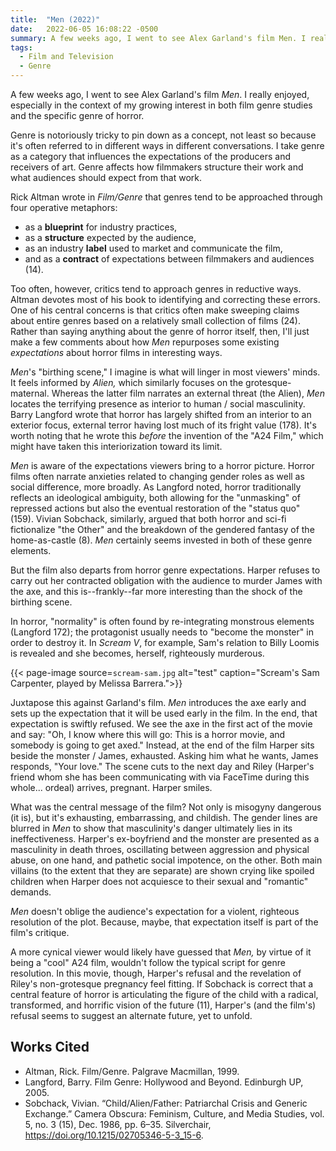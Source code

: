 ```yaml
---
title:  "Men (2022)"
date:   2022-06-05 16:08:22 -0500
summary: A few weeks ago, I went to see Alex Garland's film Men. I really enjoyed, especially in the context of my growing interest in both film genre studies and the specific genre of horror.
tags:
  - Film and Television
  - Genre
---
```


A few weeks ago, I went to see Alex Garland's film *Men*. I really enjoyed, especially in the context of my growing interest in both film genre studies and the specific genre of horror.

Genre is notoriously tricky to pin down as a concept, not least so because it's often referred to in different ways in different conversations. I take genre as a category that influences the expectations of the producers and receivers of art. Genre affects how filmmakers structure their work and what audiences should expect from that work.

Rick Altman wrote in *Film/Genre* that genres tend to be approached through four operative metaphors:

- as a **blueprint** for industry practices,
- as a **structure** expected by the audience,
- as an industry **label** used to market and communicate the film,
- and as a **contract** of expectations between filmmakers and audiences (14).

Too often, however, critics tend to approach genres in reductive ways. Altman devotes most of his book to identifying and correcting these errors. One of his central concerns is that critics often make sweeping claims about entire genres based on a relatively small collection of films (24). Rather than saying anything about the genre of horror itself, then, I'll just make a few comments about how *Men* repurposes some existing *expectations* about horror films in interesting ways.

*Men*'s "birthing scene," I imagine is what will linger in most viewers' minds. It feels informed by *Alien,* which similarly focuses on the grotesque-maternal. Whereas the latter film narrates an external threat (the Alien), *Men* locates the terrifying presence as interior to human / social masculinity. Barry Langford wrote that horror has largely shifted from an interior to an exterior focus, external terror having lost much of its fright value (178). It's worth noting that he wrote this *before* the invention of the "A24 Film," which might have taken this interiorization toward its limit.

*Men* is aware of the expectations viewers bring to a horror picture. Horror films often narrate anxieties related to changing gender roles as well as social difference, more broadly. As Langford noted, horror traditionally reflects an ideological ambiguity, both allowing for the "unmasking" of repressed actions but also the eventual restoration of the "status quo" (159). Vivian Sobchack, similarly, argued that both horror and sci-fi fictionalize "the Other" and the breakdown of the gendered fantasy of the home-as-castle (8). *Men* certainly seems invested in both of these genre elements.

But the film also departs from horror genre expectations. Harper refuses to carry out her contracted obligation with the audience to murder James with the axe, and this is--frankly--far more interesting than the shock of the birthing scene.

In horror, "normality" is often found by re-integrating monstrous elements (Langford 172); the protagonist usually needs to "become the monster" in order to destroy it. In *Scream V*, for example, Sam's relation to Billy Loomis is revealed and she becomes, herself, righteously murderous.

{{< page-image source=`scream-sam.jpg` alt="test" caption="Scream's Sam Carpenter, played by Melissa Barrera.">}}

Juxtapose this against Garland's film. *Men* introduces the axe early and sets up the expectation that it will be used early in the film. In the end, that expectation is swiftly refused. We see the axe in the first act of the movie and say: "Oh, I know where this will go: This is a horror movie, and somebody is going to get axed." Instead, at the end of the film Harper sits beside the monster / James, exhausted. Asking him what he wants, James responds, "Your love." The scene cuts to the next day and Riley (Harper's friend whom she has been communicating with via FaceTime during this whole... ordeal) arrives, pregnant. Harper smiles.

What was the central message of the film? Not only is misogyny dangerous (it is), but it's exhausting, embarrassing, and childish. The gender lines are blurred in *Men* to show that masculinity's danger ultimately lies in its ineffectiveness. Harper's ex-boyfriend and the monster are presented as a masculinity in death throes, oscillating between aggression and physical abuse, on one hand, and pathetic social impotence, on the other. Both main villains (to the extent that they are separate) are shown crying like spoiled children when Harper does not acquiesce to their sexual and "romantic" demands.

*Men* doesn't oblige the audience's expectation for a violent, righteous resolution of the plot. Because, maybe, that expectation itself is part of the film's critique.

A more cynical viewer would likely have guessed that *Men,* by virtue of it being a "cool" A24 film, wouldn't follow the typical script for genre resolution. In this movie, though, Harper's refusal and the revelation of Riley's non-grotesque pregnancy feel fitting. If Sobchack is correct that a central feature of horror is articulating the figure of the child with a radical, transformed, and horrific vision of the future (11), Harper's (and the film's) refusal seems to suggest an alternate future, yet to unfold.

## Works Cited
- Altman, Rick. Film/Genre. Palgrave Macmillan, 1999.
- Langford, Barry. Film Genre: Hollywood and Beyond. Edinburgh UP, 2005.
- Sobchack, Vivian. “Child/Alien/Father: Patriarchal Crisis and Generic Exchange.” Camera Obscura: Feminism, Culture, and Media Studies, vol. 5, no. 3 (15), Dec. 1986, pp. 6–35. Silverchair, https://doi.org/10.1215/02705346-5-3_15-6.
